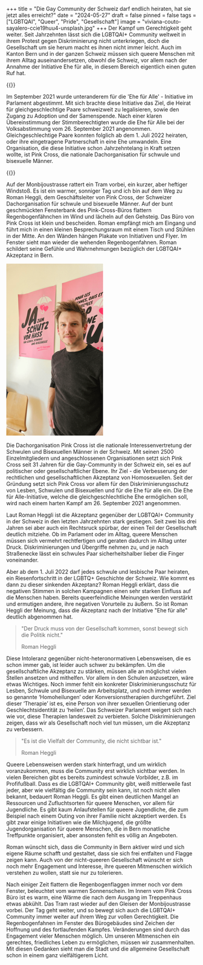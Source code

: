+++
title = "Die Gay Community der Schweiz darf endlich heiraten, hat sie jetzt alles erreicht?"
date = "2024-05-27"
draft = false
pinned = false
tags = ["LGBTQAI", "Queer", "Pride", "Gesellschaft"]
image = "viviana-couto-sayalero-ccie19huu4-unsplash.jpg"
+++
Der Kampf um Gerechtigkeit geht weiter. Seit Jahrzehnten lässt sich die LGBTQAI+ Community weltweit in ihrem Protest gegen Diskriminierung nicht unterkriegen, doch die Gesellschaft um sie herum macht es ihnen nicht immer leicht. Auch im Kanton Bern und in der ganzen Schweiz müssen sich queere Menschen mit ihrem Alltag auseinandersetzen, obwohl die Schweiz, vor allem nach der Annahme der Initiative Ehe für alle, in diesem Bereich eigentlich einen guten Ruf hat.

{{<box>}}

Im September 2021 wurde unteranderem für die 'Ehe für Alle' - Initiative im Parlament abgestimmt. Mit sich brachte diese Initiative das Ziel, die Heirat für gleichgeschlechtige Paare schweizweit zu legalisieren, sowie den Zugang zu Adoption und der Samenspende. Nach einer klaren Übereinstimmung der Stimmberechtigten wurde die Ehe für Alle bei der Volksabstimmung vom 26. September 2021 angenommen. Gleichgeschlechtige Paare konnten folglich ab dem 1. Juli 2022 heiraten, oder ihre eingetragene Partnerschaft in eine Ehe umwandeln. Eine Organisation, die diese Initiative schon Jahrzehntelang in Kraft setzen wollte, ist Pink Cross, die nationale Dachorganisation für schwule und bisexuelle Männer. 

{{</box>}}

Auf der Monbijoustrasse rattert ein Tram vorbei, ein kurzer, aber heftiger Windstoß. Es ist ein warmer, sonniger Tag und ich bin auf dem Weg zu Roman Heggli, dem Geschäftsleiter von Pink Cross, der Schweizer Dachorganisation für schwule und bisexuelle Männer. Auf der bunt geschmückten Fensterbank des Pink-Cross-Büros flattern Regenbogenfähnchen im Wind und lächeln auf den Gehsteig. Das Büro von Pink Cross ist klein und bescheiden. Roman empfängt mich am Eingang und führt mich in einen kleinen Besprechungsraum mit einem Tisch und Stühlen in der Mitte. An den Wänden hängen Plakate von Initiativen und Flyer. Im Fenster sieht man wieder die wehenden Regenbogenfahnen. Roman schildert seine Gefühle und Wahrnehmungen bezüglich der LGBTQAI+ Akzeptanz in Bern. 

![Roman Heggli, im Besprechungsraum vor einem Poster für den Diskriminierungsschutz](microsoftteams-image-12-3-1-.png)

Die Dachorganisation Pink Cross ist die nationale Interessenvertretung der Schwulen und Bisexuellen Männer in der Schweiz. Mit seinen 2500 Einzelmitgliedern und angeschlossenen Organisationen setzt sich Pink Cross seit 31 Jahren für die Gay-Community in der Schweiz ein, sei es auf politischer oder gesellschaftlicher Ebene. Ihr Ziel - die Verbesserung der rechtlichen und gesellschaftlichen Akzeptanz von Homosexuellen. Seit der Gründung setzt sich Pink Cross vor allem für den Diskriminierungsschutz von Lesben, Schwulen und Bisexuellen und für die Ehe für alle ein. Die Ehe für Alle-Initiative, welche die gleichgeschlechtliche Ehe ermöglichen soll, wird nach einem harten Kampf am 26. September 2021 angenommen. 

Laut Roman Heggli ist die Akzeptanz gegenüber der LGBTQAI+ Community in der Schweiz in den letzten Jahrzehnten stark gestiegen. Seit zwei bis drei Jahren sei aber auch ein Rechtsruck spürbar, der einen Teil der Gesellschaft deutlich mitziehe. Ob im Parlament oder im Alltag, queere Menschen müssen sich vermehrt rechtfertigen und geraten dadurch im Alltag unter Druck. Diskriminierungen und Übergriffe nehmen zu, und je nach Straßenecke lässt ein schwules Paar sicherheitshalber lieber die Finger voneinander.

Aber ab dem 1. Juli 2022 darf jedes schwule und lesbische Paar heiraten, ein Riesenfortschritt in der LGBTQ+ Geschichte der Schweiz. Wie kommt es dann zu dieser sinkenden Akzeptanz? Roman Heggli erklärt, dass die negativen Stimmen in solchen Kampagnen einen sehr starken Einfluss auf die Menschen haben. Bereits queerfeindliche Meinungen werden verstärkt und ermutigen andere, ihre negativen Vorurteile zu äußern. So ist Roman Heggli der Meinung, dass die Akzeptanz nach der Initiative "Ehe für alle" deutlich abgenommen hat.

> "Der Druck muss von der Gesellschaft kommen, sonst bewegt sich die Politik nicht."
>
> Roman Heggli

Diese Intoleranz gegenüber nicht-heteronormativen Lebensweisen, die es schon immer gab, ist leider auch schwer zu bekämpfen. Um die gesellschaftliche Akzeptanz zu stärken, müssen alle an möglichst vielen Stellen ansetzen und mithelfen. Vor allem in den Schulen anzusetzen, wäre etwas Wichtiges. Noch immer fehlt ein konkreter Diskriminierungsschutz für Lesben, Schwule und Bisexuelle am Arbeitsplatz, und noch immer werden so genannte ‘Homoheilungen’ oder Konversionstherapien durchgeführt. Ziel dieser ‘Therapie’ ist es, eine Person von ihrer sexuellen Orientierung oder Geschlechtsidentität zu ‘heilen’. Das Schweizer Parlament weigert sich nach wie vor, diese Therapien landesweit zu verbieten. Solche Diskriminierungen zeigen, dass wir als Gesellschaft noch viel tun müssen, um die Akzeptanz zu verbessern.

> "Es ist die Vielfalt der Community, die nicht sichtbar ist."
>
> Roman Heggli

Queere Lebensweisen werden stark hinterfragt, und um wirklich voranzukommen, muss die Community erst wirklich sichtbar werden. In vielen Bereichen gibt es bereits zumindest schwule Vorbilder, z.B. im Profifußball. Dass es die LGBTQAI+ Community gibt, weiß mittlerweile fast jeder, aber wie vielfältig die Community sein kann, ist noch nicht allen bekannt, bedauert Roman Heggli. Es gibt einen deutlichen Mangel an Ressourcen und Zufluchtsorten für queere Menschen, vor allem für Jugendliche. Es gibt kaum Anlaufstellen für queere Jugendliche, die zum Beispiel nach einem Outing von ihrer Familie nicht akzeptiert werden. Es gibt zwar einige Initiativen wie die Milchjugend, die größte Jugendorganisation für queere Menschen, die in Bern monatliche Treffpunkte organisiert, aber ansonsten fehlt es völlig an Angeboten.

Roman wünscht sich, dass die Community in Bern aktiver wird und sich eigene Räume schafft und gestaltet, dass sie sich frei entfalten und Flagge zeigen kann. Auch von der nicht-queeren Gesellschaft wünscht er sich noch mehr Engagement und Interesse, ihre queeren Mitmenschen wirklich verstehen zu wollen, statt sie nur zu tolerieren.

Nach einiger Zeit flattern die Regenbogenflaggen immer noch vor dem Fenster, beleuchtet vom warmen Sonnenschein. Im Innern vom Pink Cross Büro ist es warm, eine Wärme die nach dem Ausgang im Treppenhaus etwas abkühlt. Das Tram rast wieder auf den Gleisen der Monbijoustrasse vorbei. Der Tag geht weiter, und so bewegt sich auch die LGBTQAI+ Community immer weiter auf ihrem Weg zur vollen Gerechtigkeit. Die Regenbogenfahnen im Fenster des Bürogebäudes sind Zeichen der Hoffnung und des fortlaufenden Kampfes. Veränderungen sind durch das Engagement vieler Menschen möglich. Um unseren Mitmenschen ein gerechtes, friedliches Leben zu ermöglichen, müssen wir zusammenhalten. Mit diesen Gedanken sieht man die Stadt und die allgemeine Gesellschaft schon in einem ganz vielfältigerem Licht.